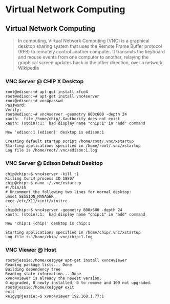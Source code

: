 # Virtual Network Computing

## Virtual Network Computing

> In computing, Virtual Network Computing (VNC) is a graphical desktop sharing system that uses the Remote Frame Buffer protocol (RFB) to remotely control another computer. It transmits the keyboard and mouse events from one computer to another, relaying the graphical screen updates back in the other direction, over a network. Wikipedia

### VNC Server @ CHIP X Desktop

    root@edison:~# apt-get install xfce4
    root@edison:~# apt-get install vnc4server
    root@edison:~# vnc4passwd 
    Password:
    Verify:
    root@edison:~# vnc4server -geometry 800x600 -depth 24
    xauth:  file /home/chip/.Xauthority does not exist
    xauth: (stdin):1:  bad display name "chip:1" in "add" command
    
    New 'edison:1 (edison)' desktop is edison:1
    
    Creating default startup script /home/root/.vnc/xstartup
    Starting applications specified in /home/root/.vnc/xstartup
    Log file is /home/root/.vnc/edison:1.log

### VNC Server @ Edison Default Desktop

    chip@chip:~$ vnc4server -kill :1
    Killing Xvnc4 process ID 18807
    chip@chip:~$ nano ~/.vnc/xstartup                         
    #!/bin/sh
    # Uncomment the following two lines for normal desktop:
    unset SESSION_MANAGER 
    exec /etc/X11/xinit/xinitrc 
    ...
    chip@chip:~$ vnc4server -geometry 800x600 -depth 24
    xauth: (stdin):1:  bad display name "chip:1" in "add" command
    
    New 'chip:1 (chip)' desktop is chip:1
    
    Starting applications specified in /home/chip/.vnc/xstartup
    Log file is /home/chip/.vnc/chip:1.log

### VNC Viewer @ Host
    
    root@jessie:/home/xe1gyq# apt-get install xvnc4viewer
    Reading package lists... Done
    Building dependency tree       
    Reading state information... Done
    xvnc4viewer is already the newest version.
    0 upgraded, 0 newly installed, 0 to remove and 109 not upgraded.
    root@jessie:/home/xe1gyq# exit
    exit
    xe1gyq@jessie:~$ xvnc4viewer 192.168.1.77:1